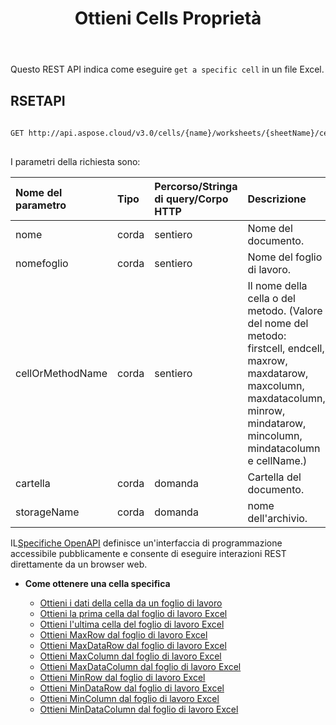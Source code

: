 ﻿---
title: Ottieni Cells Proprietà
type: docs
url: /it/get-cells-properties/
weight: 130
---
Questo REST API indica come eseguire `get a specific cell` in un file Excel.

## RSETAPI
 
```bash
 
GET http://api.aspose.cloud/v3.0/cells/{name}/worksheets/{sheetName}/cells/{cellOrMethodName}
 
```
 I parametri della richiesta sono:
 
| Nome del parametro| Tipo| Percorso/Stringa di query/Corpo HTTP|Descrizione|
|:- |:- |:- |:- |
| nome| corda| sentiero| Nome del documento.|
| nomefoglio| corda| sentiero| Nome del foglio di lavoro.|
| cellOrMethodName| corda| sentiero|Il nome della cella o del metodo. (Valore del nome del metodo: firstcell, endcell, maxrow, maxdatarow, maxcolumn, maxdatacolumn, minrow, mindatarow, mincolumn, mindatacolumn e cellName.)|
| cartella| corda| domanda| Cartella del documento.|
| storageName| corda| domanda| nome dell'archivio.|
 
 IL[Specifiche OpenAPI](https://apireference.aspose.cloud/cells/#/Cells/GetWorksheetCell) definisce un'interfaccia di programmazione accessibile pubblicamente e consente di eseguire interazioni REST direttamente da un browser web.


- **Come ottenere una cella specifica**

   - [Ottieni i dati della cella da un foglio di lavoro](/cells/it/get-cell-data-from-a-worksheet/)
   - [Ottieni la prima cella dal foglio di lavoro Excel](/cells/it/get-first-cell-from-excel-worksheet/)
   - [Ottieni l'ultima cella del foglio di lavoro Excel](/cells/it/get-last-cell-of-excel-worksheet/)
   - [Ottieni MaxRow dal foglio di lavoro Excel](/cells/it/get-maxrow-from-excel-worksheet/)
   - [Ottieni MaxDataRow dal foglio di lavoro Excel](/cells/it/get-maxdatarow-from-excel-worksheet/)
   - [Ottieni MaxColumn dal foglio di lavoro Excel](/cells/it/get-maxcolumn-from-excel-worksheet/)
   - [Ottieni MaxDataColumn dal foglio di lavoro Excel](/cells/it/get-maxdatacolumn-from-excel-worksheet/)
   - [Ottieni MinRow dal foglio di lavoro Excel](/cells/it/get-minrow-from-excel-worksheet/)
   - [Ottieni MinDataRow dal foglio di lavoro Excel](/cells/it/get-mindatarow-from-excel-worksheet/)
   - [Ottieni MinColumn dal foglio di lavoro Excel](/cells/it/get-mincolumn-from-excel-worksheet/)
   - [Ottieni MinDataColumn dal foglio di lavoro Excel](/cells/it/get-mindatacolumn-from-excel-worksheet/)
